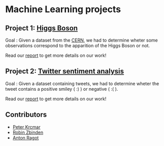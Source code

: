 # Machine Learning projects

## Project 1: [Higgs Boson](https://github.com/AntonRagot/ML_project/tree/master/project1)

Goal : Given a dataset from the [CERN](https://home.cern/), we had to determine wheter some observations correspond to the apparition of the Higgs Boson or not.

Read our [report](https://github.com/AntonRagot/ML_project/blob/master/project1/report/Project_1_report.pdf) to get more details on our work!

## Project 2: [Twitter sentiment analysis](https://github.com/AntonRagot/ML_project/tree/master/project2)

Goal : Given a dataset containing tweets, we had to determine wheter the tweet contains a positive smiley ( :) ) or negative ( :( ).

Read our [report](https://github.com/AntonRagot/ML_project/blob/master/project2/report/Machine_Learning_Course__Project_2.pdf) to get more details on our work!

## Contributors

 - [Peter Krcmar](https://github.com/PeterKrcmar0)
 - [Robin Zbinden](https://github.com/zbirobin)
 - [Anton Ragot](https://github.com/AntonRagot)

